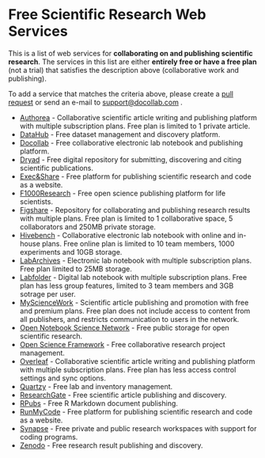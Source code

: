 # Free Scientific Research Web Services

This is a list of web services for **collaborating on and publishing scientific research**.
The services in this list are either **entirely free or have a free plan** (not a trial) that satisfies the description above (collaborative work and publishing).

To add a service that matches the criteria above, please create a [pull request](https://github.com/Docollab/free-scientific-research-web-services/pulls) or send an e-mail to <support@docollab.com> .

* [Authorea](https://www.authorea.com/) - Collaborative scientific article writing and publishing platform with multiple subscription plans. Free plan is limited to 1 private article.
* [DataHub](http://datahub.io/) - Free dataset management and discovery platform.
* [Docollab](https://www.docollab.com/) - Free collaborative electronic lab notebook and publishing platform.
* [Dryad](http://www.datadryad.org/) - Free digital repository for submitting, discovering and citing scientific publications.
* [Exec&Share](http://www.execandshare.org/) - Free platform for publishing scientific research and code as a website.
* [F1000Research](http://f1000research.com/) - Free open science publishing platform for life scientists.
* [Figshare](http://figshare.com/) - Repository for collaborating and publishing research results with multiple plans. Free plan is limited to 1 collaborative space, 5 collaborators and 250MB private storage.
* [Hivebench](https://www.hivebench.com) - Collaborative electronic lab notebook with online and in-house plans. Free online plan is limited to 10 team members, 1000 experiments and 10GB storage.
* [LabArchives](http://www.labarchives.com/) - Electronic lab notebook with multiple subscription plans. Free plan limited to 25MB storage.
* [Labfolder](https://www.labfolder.com) - Digital lab notebook with multiple subscription plans. Free plan has less group features, limited to 3 team members and 3GB sotrage per user.
* [MyScienceWork](https://www.mysciencework.com/) - Scientific article publishing and promotion with free and premium plans. Free plan does not include access to content from all publishers, and restricts communication to users in the network.
* [Open Notebook Science Network](http://onsnetwork.org/) - Free public storage for open scientific research.
* [Open Science Framework](https://osf.io/) - Free collaborative research project management.
* [Overleaf](https://www.overleaf.com/) - Collaborative scientific article writing and publishing platform with multiple subscription plans. Free plan has less access control settings and sync options.
* [Quartzy](https://www.quartzy.com/) - Free lab and inventory management.
* [ResearchGate](http://www.researchgate.net/) - Free scientific article publishing and discovery.
* [RPubs](http://rpubs.com/) - Free R Markdown document publishing.
* [RunMyCode](http://www.runmycode.org/) - Free platform for publishing scientific research and code as a website.
* [Synapse](https://www.synapse.org) - Free private and public research workspaces with support for coding programs.
* [Zenodo](https://zenodo.org/) - Free research result publishing and discovery.
